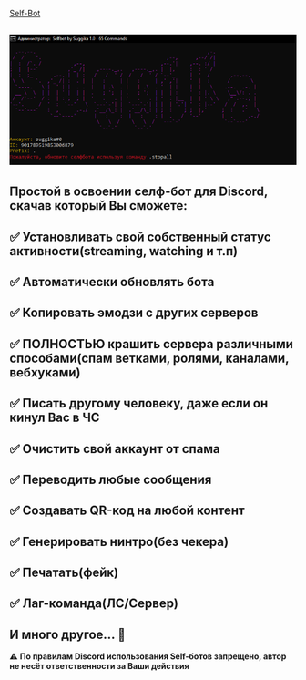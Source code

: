[Self-Bot](https://github.com/Suggika/Self-Bot)

![👉](https://github.com/Suggika/Self-Bot/blob/main/showcase.png)
---------------------------------

Простой в освоении селф-бот для Discord, скачав который Вы сможете:
---------------------------------
✅  Установливать свой собственный статус активности(streaming, watching и т.п)
---------------------------------
✅ Автоматически обновлять бота
---------------------------------
✅ Копировать эмодзи с других серверов
---------------------------------
✅ ПОЛНОСТЬЮ крашить сервера различными способами(спам ветками, ролями, каналами, вебхуками)
---------------------------------
✅ Писать другому человеку, даже если он кинул Вас в ЧС
---------------------------------
✅ Очистить свой аккаунт от спама
---------------------------------
✅ Переводить любые сообщения
---------------------------------
✅ Создавать QR-код на любой контент
---------------------------------
✅ Генерировать нинтро(без чекера)
---------------------------------
✅ Печатать(фейк)
---------------------------------
✅ Лаг-команда(ЛС/Сервер)
---------------------------------
**И много другое... 👀**
---------------------------------
⚠️ **По правилам Discord использования Self-ботов запрещено, автор не несёт ответственности за Ваши действия**

